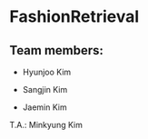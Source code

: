 # FashionRetrieval

## Team members:

* Hyunjoo Kim

* Sangjin Kim

* Jaemin Kim

T.A.: Minkyung Kim
